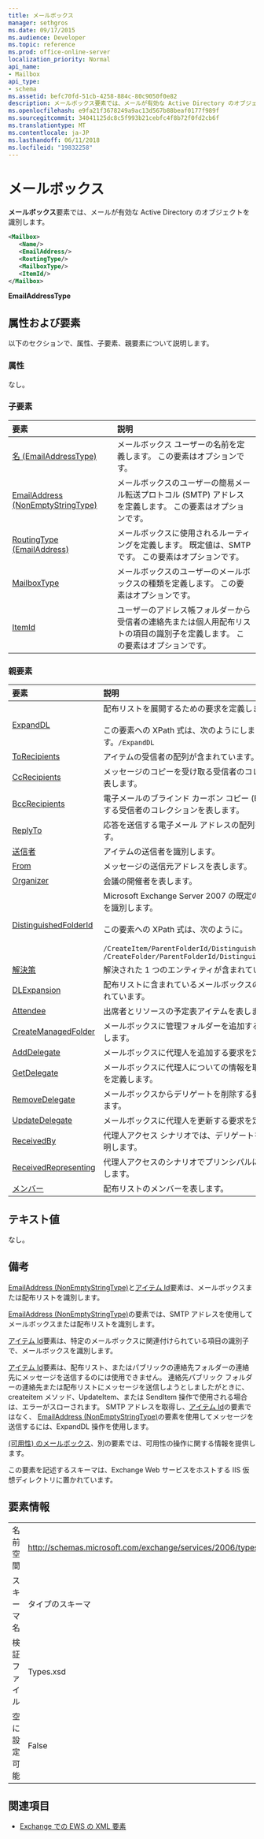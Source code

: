 ```yaml
---
title: メールボックス
manager: sethgros
ms.date: 09/17/2015
ms.audience: Developer
ms.topic: reference
ms.prod: office-online-server
localization_priority: Normal
api_name:
- Mailbox
api_type:
- schema
ms.assetid: befc70fd-51cb-4258-884c-80c9050f0e82
description: メールボックス要素では、メールが有効な Active Directory のオブジェクトを識別します。
ms.openlocfilehash: e9fa21f3678249a9ac13d567b88beaf0177f989f
ms.sourcegitcommit: 34041125dc8c5f993b21cebfc4f8b72f0fd2cb6f
ms.translationtype: MT
ms.contentlocale: ja-JP
ms.lasthandoff: 06/11/2018
ms.locfileid: "19832258"
---
```

# <a name="mailbox"></a>メールボックス

**メールボックス**要素では、メールが有効な Active Directory のオブジェクトを識別します。 
  
```XML
<Mailbox>
   <Name/>
   <EmailAddress/>
   <RoutingType/>
   <MailboxType/>
   <ItemId/>
</Mailbox>
```

**EmailAddressType**

## <a name="attributes-and-elements"></a>属性および要素

以下のセクションで、属性、子要素、親要素について説明します。
  
### <a name="attributes"></a>属性

なし。
  
### <a name="child-elements"></a>子要素

|**要素**|**説明**|
|:-----|:-----|
|[名 (EmailAddressType)](name-emailaddresstype.md) <br/> |メールボックス ユーザーの名前を定義します。 この要素はオプションです。  <br/> |
|[EmailAddress (NonEmptyStringType)](emailaddress-nonemptystringtype.md) <br/> |メールボックスのユーザーの簡易メール転送プロトコル (SMTP) アドレスを定義します。 この要素はオプションです。  <br/> |
|[RoutingType (EmailAddress)](routingtype-emailaddress.md) <br/> |メールボックスに使用されるルーティングを定義します。 既定値は、SMTP です。 この要素はオプションです。  <br/> |
|[MailboxType](mailboxtype.md) <br/> |メールボックスのユーザーのメールボックスの種類を定義します。 この要素はオプションです。  <br/> |
|[ItemId](itemid.md) <br/> |ユーザーのアドレス帳フォルダーから受信者の連絡先または個人用配布リストの項目の識別子を定義します。 この要素はオプションです。  <br/> |
   
### <a name="parent-elements"></a>親要素

|**要素**|**説明**|
|:-----|:-----|
|[ExpandDL](expanddl.md) <br/> |配布リストを展開するための要求を定義します。 <br/> <br/> この要素への XPath 式は、次のようにします。` /ExpandDL ` <br/> |
|[ToRecipients](torecipients.md) <br/> |アイテムの受信者の配列が含まれています。  <br/> |
|[CcRecipients](ccrecipients.md) <br/> |メッセージのコピーを受け取る受信者のコレクションを表します。  <br/> |
|[BccRecipients](bccrecipients.md) <br/> |電子メールのブラインド カーボン コピー (Bcc) を受信する受信者のコレクションを表します。  <br/> |
|[ReplyTo](replyto.md) <br/> |応答を送信する電子メール アドレスの配列を指定します。  <br/> |
|[送信者](sender.md) <br/> |アイテムの送信者を識別します。  <br/> |
|[From](from.md) <br/> |メッセージの送信元アドレスを表します。  <br/> |
|[Organizer](organizer.md) <br/> |会議の開催者を表します。  <br/> |
|[DistinguishedFolderId](distinguishedfolderid.md) <br/> | Microsoft Exchange Server 2007 の既定のフォルダーを識別します。  <br/><br/>  この要素への XPath 式は、次のように。 <br/> <br/>  `/CreateItem/ParentFolderId/DistinguishedFolderId` <br/>  `/CreateFolder/ParentFolderId/DistinguishedFolderId` <br/> |
|[解決策](resolution.md) <br/> |解決された 1 つのエンティティが含まれています。  <br/> |
|[DLExpansion](dlexpansion.md) <br/> |配布リストに含まれているメールボックスの配列が含まれています。  <br/> |
|[Attendee](attendee.md) <br/> |出席者とリソースの予定表アイテムを表します。  <br/> |
|[CreateManagedFolder](createmanagedfolder.md) <br/> |メールボックスに管理フォルダーを追加する要求を定義します。  <br/> |
|[AddDelegate](adddelegate.md) <br/> |メールボックスに代理人を追加する要求を定義します。  <br/> |
|[GetDelegate](getdelegate.md) <br/> |メールボックスに代理人についての情報を取得する要求を定義します。  <br/> |
|[RemoveDelegate](removedelegate.md) <br/> |メールボックスからデリゲートを削除する要求を定義します。  <br/> |
|[UpdateDelegate](updatedelegate.md) <br/> |メールボックスに代理人を更新する要求を定義します。  <br/> |
|[ReceivedBy](receivedby.md) <br/> |代理人アクセス シナリオでは、デリゲートをについて説明します。  <br/> |
|[ReceivedRepresenting](receivedrepresenting.md) <br/> |代理人アクセスのシナリオでプリンシパルについて説明します。  <br/> |
|[メンバー](member-ex15websvcsotherref.md) <br/> |配布リストのメンバーを表します。  <br/> |
   
## <a name="text-value"></a>テキスト値

なし。
  
## <a name="remarks"></a>備考

[EmailAddress (NonEmptyStringType)](emailaddress-nonemptystringtype.md)と[アイテム Id](itemid.md)要素は、メールボックスまたは配布リストを識別します。 

[EmailAddress (NonEmptyStringType)](emailaddress-nonemptystringtype.md)の要素では、SMTP アドレスを使用してメールボックスまたは配布リストを識別します。 

[アイテム Id](itemid.md)要素は、特定のメールボックスに関連付けられている項目の識別子で、メールボックスを識別します。 

[アイテム Id](itemid.md)要素は、配布リスト、またはパブリックの連絡先フォルダーの連絡先にメッセージを送信するのには使用できません。 連絡先パブリック フォルダーの連絡先または配布リストにメッセージを送信しようとしましたがときに、createitem メソッド、UpdateItem、または SendItem 操作で使用される場合は、エラーがスローされます。 SMTP アドレスを取得し、[アイテム Id](itemid.md)の要素ではなく、 [EmailAddress (NonEmptyStringType)](emailaddress-nonemptystringtype.md)の要素を使用してメッセージを送信するには、ExpandDL 操作を使用します。 
  
[(可用性) のメールボックス](mailbox-availability.md)、別の要素では、可用性の操作に関する情報を提供します。 
  
この要素を記述するスキーマは、Exchange Web サービスをホストする IIS 仮想ディレクトリに置かれています。
  
## <a name="element-information"></a>要素情報

|||
|:-----|:-----|
|名前空間  <br/> |http://schemas.microsoft.com/exchange/services/2006/types  <br/> |
|スキーマ名  <br/> |タイプのスキーマ  <br/> |
|検証ファイル  <br/> |Types.xsd  <br/> |
|空に設定可能  <br/> |False  <br/> |
   
## <a name="see-also"></a>関連項目

- [Exchange での EWS の XML 要素](ews-xml-elements-in-exchange.md)

